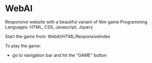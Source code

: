 # WebAI
Responsive website with a beautiful variant of Nim game
Programming Languages: HTML, CSS, Javascript, Jquery

Start the game from:
WebAI/HTML/ResponsiveIndex

To play the game:
 - go to navigation bar and hit the "GAME" button
